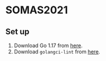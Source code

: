 # SOMAS2021

## Set up

1. Download Go 1.17 from [here](https://go.dev/doc/install).
2. Download `golangci-lint` from [here](https://golangci-lint.run/usage/install/).
